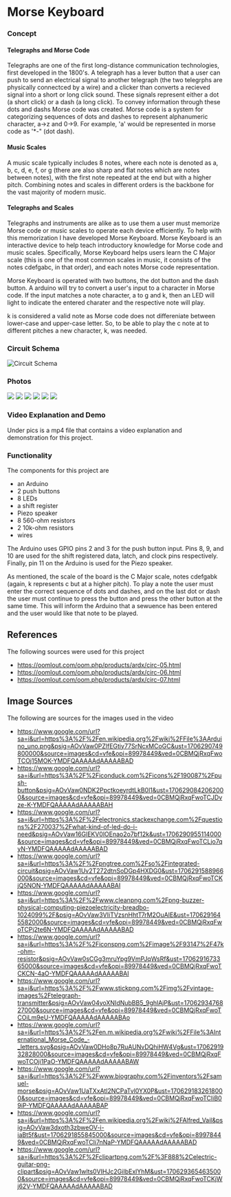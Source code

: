 # Morse Keyboard

### Concept
#### Telegraphs and Morse Code
Telegraphs are one of the first long-distance communication technologies, first developed in the 1800's. A telegraph has a lever button that a user can push to send an electrical signal to another telegraph (the two telegrphs are physically connectced by a wire) and a clicker than converts a recieved signal into a short or long click sound. These signals represent either a dot (a short click) or a dash (a long click). To convey information through these dots and dashs Morse code was created. Morse code is a system for categorizing sequences of dots and dashes to represent alphanumeric character, a->z and 0->9. For example, 'a' would be represented in morse code as '*-" (dot dash).

#### Music Scales
A music scale typically includes 8 notes, where each note is denoted as a, b, c, d, e, f, or g (there are also sharp and flat notes which are notes between notes), with the first note repeated at the end but with a higher pitch. Combining notes and scales in different orders is the backbone for the vast majority of modern music.

#### Telegraphs and Scales
Telegraphs and instruments are alike as to use them a user must memorize Morse code or music scales to operate each device efficiently. To help with this memorization I have developed Morse Keyboard. Morse Keyboard is an interactive device to help teach introductory knowledge for Morse code and music scales. Specifically, Morse Keyboard helps users learn the C Major scale (this is one of the most common scales in music, it consists of the notes cdefgabc, in that order), and each notes Morse code representation. 

Morse Keyboard is operated with two buttons, the dot button and the dash button. A arduino will try to convert a user's input to a character in Morse code. If the input matches a note character, a to g and k, then an LED will light to indicate the entered charater and the respective note will play. 

k is considered a valid note as Morse code does not differeniate between lower-case and upper-case letter. So, to be able to play the c note at to different pitches a new character, k, was needed.

### Circuit Schema
<img src="./pics/circuit_schema.jpg" alt="Circuit Schema" />

### Photos
<img src="./pics/IMG_3444.jpg"  />
<img src="./pics/IMG_3445.jpg"  />
<img src="./pics/IMG_3446.jpg"  />
<img src="./pics/IMG_3447.jpg"  />
<img src="./pics/IMG_3448.jpg"  />
<img src="./pics/IMG_3450.jpg"  />

### Video Explanation and Demo
Under pics is a mp4 file that contains a video explanation and demonstration for this project.

### Functionality
The components for this project are
- an Arduino
- 2 push buttons
- 8 LEDs
- a shift register
- Piezo speaker
- 8 560-ohm resistors
- 2 10k-ohm resistors
- wires

The Arduino uses GPIO pins 2 and 3 for the push button input. Pins 8, 9, and 10 are used for the shift registered data, latch, and clock pins respectively. Finally, pin 11 on the Arduino is used for the Piezo speaker.

As mentioned, the scale of the board is the C Major scale, notes cdefgabk (again, k represents c but at a higher pitch).
To play a note the user must enter the correct sequence of dots and dashes, and on the last dot or dash the user must continue to press the button and press the other button at the same time. This will inform the Arduino that a sewuence has been entered and the user would like that note to be played.

## References
The following sources were used for this project
- https://oomlout.com/oom.php/products/ardx/circ-05.html
- https://oomlout.com/oom.php/products/ardx/circ-06.html
- https://oomlout.com/oom.php/products/ardx/circ-07.html

## Image Sources
The following are sources for the images used in the video
- https://www.google.com/url?sa=i&url=https%3A%2F%2Fen.wikipedia.org%2Fwiki%2FFile%3AArduino_uno.png&psig=AOvVaw0PZlfEGtiy77SrNcxMCoGC&ust=1706290749800000&source=images&cd=vfe&opi=89978449&ved=0CBMQjRxqFwoTCOj15MOK-YMDFQAAAAAdAAAAABAD
- https://www.google.com/url?sa=i&url=https%3A%2F%2Ficonduck.com%2Ficons%2F190087%2Fpush-button&psig=AOvVaw0NDK2PpctkoeyrdtLkB0l1&ust=1706290842062000&source=images&cd=vfe&opi=89978449&ved=0CBMQjRxqFwoTCJDvze-K-YMDFQAAAAAdAAAAABAH
- https://www.google.com/url?sa=i&url=https%3A%2F%2Felectronics.stackexchange.com%2Fquestions%2F270037%2Fwhat-kind-of-led-do-i-need&psig=AOvVaw16GlEKV0lOEnao2o7bf12k&ust=1706290955114000&source=images&cd=vfe&opi=89978449&ved=0CBMQjRxqFwoTCLjo7qyN-YMDFQAAAAAdAAAAABAD
- https://www.google.com/url?sa=i&url=https%3A%2F%2Fpngtree.com%2Fso%2Fintegrated-circuit&psig=AOvVaw1Uv2T272dtnSoDGp4HXDG0&ust=1706291588966000&source=images&cd=vfe&opi=89978449&ved=0CBMQjRxqFwoTCKjQ5NON-YMDFQAAAAAdAAAAABAI
- https://www.google.com/url?sa=i&url=https%3A%2F%2Fwww.cleanpng.com%2Fpng-buzzer-physical-computing-piezoelectricity-breadbo-1024099%2F&psig=AOvVaw3VIiTVzsnHhtT7rM2OuAlE&ust=1706291645582000&source=images&cd=vfe&opi=89978449&ved=0CBMQjRxqFwoTCPj2te6N-YMDFQAAAAAdAAAAABAD
- https://www.google.com/url?sa=i&url=https%3A%2F%2Ficonspng.com%2Fimage%2F93147%2F47k-ohm-resistor&psig=AOvVaw0sCGg3mruYpg9VmPJqWsRf&ust=1706291673365000&source=images&cd=vfe&opi=89978449&ved=0CBMQjRxqFwoTCKCN-4aO-YMDFQAAAAAdAAAAABAI
- https://www.google.com/url?sa=i&url=https%3A%2F%2Fwww.stickpng.com%2Fimg%2Fvintage-images%2Ftelegraph-transmitter&psig=AOvVaw04yoXNIdNubBB5_9ghlAjP&ust=1706293476827000&source=images&cd=vfe&opi=89978449&ved=0CBMQjRxqFwoTCOiLm9eU-YMDFQAAAAAdAAAAABAo
- https://www.google.com/url?sa=i&url=https%3A%2F%2Fen.m.wikipedia.org%2Fwiki%2FFile%3AInternational_Morse_Code_-_letters.svg&psig=AOvVaw0DHo8p7RuAUNvDQhiHW4Vg&ust=1706291932828000&source=images&cd=vfe&opi=89978449&ved=0CBMQjRxqFwoTCOji1PaO-YMDFQAAAAAdAAAAABAW
- https://www.google.com/url?sa=i&url=https%3A%2F%2Fwww.biography.com%2Finventors%2Fsamuel-morse&psig=AOvVaw1UaTXxAtl2NCPaTvl0YX0P&ust=1706291832618000&source=images&cd=vfe&opi=89978449&ved=0CBMQjRxqFwoTCIiB09iP-YMDFQAAAAAdAAAAABAP
- https://www.google.com/url?sa=i&url=https%3A%2F%2Fen.wikipedia.org%2Fwiki%2FAlfred_Vail&psig=AOvVaw3dxoth3zbweOV-i-iaBt5f&ust=1706291855845000&source=images&cd=vfe&opi=89978449&ved=0CBMQjRxqFwoTCIi7nNaP-YMDFQAAAAAdAAAAABAD
- https://www.google.com/url?sa=i&url=https%3A%2F%2Fclipartpng.com%2F%3F888%2Celectric-guitar-png-clipart&psig=AOvVaw1wlts0VIHJc2GiIbExlYhM&ust=1706293654635000&source=images&cd=vfe&opi=89978449&ved=0CBMQjRxqFwoTCKjWj62V-YMDFQAAAAAdAAAAABAD
